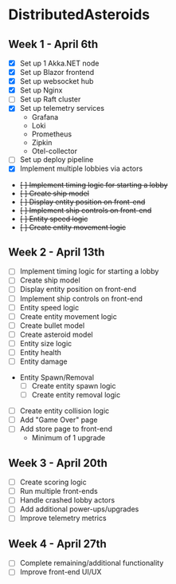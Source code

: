 ﻿# DistributedAsteroids

## Week 1 - April 6th
- [X] Set up 1 Akka.NET node
- [X] Set up Blazor frontend
- [X] Set up websocket hub
- [X] Set up Nginx
- [ ] Set up Raft cluster
- [X] Set up telemetry services
  - Grafana
  - Loki
  - Prometheus
  - Zipkin
  - Otel-collector
- [ ] Set up deploy pipeline
- [X] Implement multiple lobbies via actors
- ~~[ ] Implement timing logic for starting a lobby~~
- ~~[ ] Create ship model~~
- ~~[ ] Display entity position on front-end~~
- ~~[ ] Implement ship controls on front-end~~
- ~~[ ] Entity speed logic~~
- ~~[ ] Create entity movement logic~~
 
## Week 2 - April 13th
- [ ] Implement timing logic for starting a lobby
- [ ] Create ship model
- [ ] Display entity position on front-end
- [ ] Implement ship controls on front-end
- [ ] Entity speed logic
- [ ] Create entity movement logic
- [ ] Create bullet model
- [ ] Create asteroid model
- [ ] Entity size logic
- [ ] Entity health
- [ ] Entity damage
- Entity Spawn/Removal
  - [ ] Create entity spawn logic
  - [ ] Create entity removal logic
- [ ] Create entity collision logic
- [ ] Add "Game Over" page
- [ ] Add store page to front-end
  - Minimum of 1 upgrade
 
## Week 3 - April 20th
- [ ] Create scoring logic
- [ ] Run multiple front-ends
- [ ] Handle crashed lobby actors
- [ ] Add additional power-ups/upgrades
- [ ] Improve telemetry metrics
 
## Week 4 - April 27th
- [ ] Complete remaining/additional functionality
- [ ] Improve front-end UI/UX
